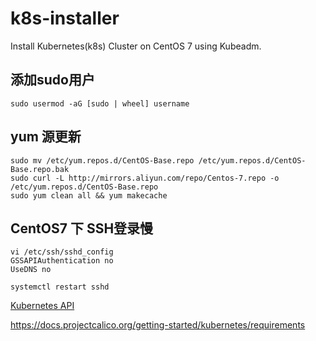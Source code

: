 # k8s-installer
Install Kubernetes(k8s) Cluster on CentOS 7 using Kubeadm.

## 添加sudo用户
```
sudo usermod -aG [sudo | wheel] username
```

## yum 源更新
```shell
sudo mv /etc/yum.repos.d/CentOS-Base.repo /etc/yum.repos.d/CentOS-Base.repo.bak
sudo curl -L http://mirrors.aliyun.com/repo/Centos-7.repo -o /etc/yum.repos.d/CentOS-Base.repo
sudo yum clean all && yum makecache
```

## CentOS7 下 SSH登录慢

```shell
vi /etc/ssh/sshd_config
GSSAPIAuthentication no
UseDNS no

systemctl restart sshd
```

[Kubernetes API](https://kubernetes.io/docs/reference/generated/kubernetes-api/v1.20/)

https://docs.projectcalico.org/getting-started/kubernetes/requirements
